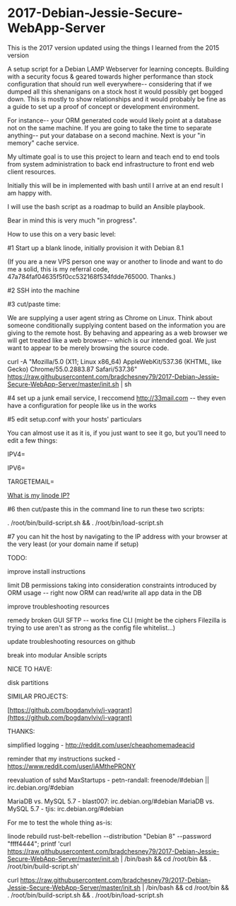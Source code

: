 # 2017-Debian-Jessie-Secure-WebApp-Server

This is the 2017 version updated using the things I learned from the 2015 version

A setup script for a Debian LAMP Webserver for learning concepts. Building with a security focus & geared towards higher performance than stock configuration that should run well everywhere-- considering that if we dumped all this shenanigans on a stock host it would possibly get bogged down. This is mostly to show relationships and it would probably be fine as a guide to set up a proof of concept or development environment.

For instance-- your ORM generated code would likely point at a database not on the same machine. If you are going to take the time to separate anything-- put your database on a second machine. Next is your "in memory" cache service.

My ultimate goal is to use this project to learn and teach end to end tools from system administration to back end infrastructure to front end web client resources.

Initially this will be in implemented with bash until I arrive at an end result I am happy with.

I will use the bash script as a roadmap to build an Ansible playbook.

Bear in mind this is very much "in progress".

How to use this on a very basic level:

#1 Start up a blank linode, initially provision it with Debian 8.1

(If you are a new VPS person one way or another to linode and want to do me a solid, this is my referral code, 47a784faf04635f5f0cc532168f534fdde765000. Thanks.)

#2 SSH into the machine

#3 cut/paste time:

We are supplying a user agent string as Chrome on Linux. Think about someone conditionally supplying content based on the information you are giving to the remote host. By behaving and appearing as a web browser we will get treated like a web browser-- which is our intended goal. We just want to appear to be merely browsing the source code.

curl -A "Mozilla/5.0 (X11; Linux x86_64) AppleWebKit/537.36 (KHTML, like Gecko) Chrome/55.0.2883.87 Safari/537.36" https://raw.githubusercontent.com/bradchesney79/2017-Debian-Jessie-Secure-WebApp-Server/master/init.sh | sh

#4 set up a junk email service, I reccomend http://33mail.com -- they even have a configuration for people like us in the works

#5 edit setup.conf with your hosts' particulars

You can almost use it as it is, if you just want to see it go, but you'll need to edit a few things:

IPV4=<your linode IPV4 address>

IPV6=<your linode IPV6 address>

TARGETEMAIL=<your email with the junk email service>

[What is my linode IP?](https://www.linode.com/docs/getting-started#finding-the-ip-address)

#6 then cut/paste this in the command line to run these two scripts:

. /root/bin/build-script.sh && . /root/bin/load-script.sh

#7 you can hit the host by navigating to the IP address with your browser at the very least (or your domain name if setup)

TODO:

improve install instructions

limit DB permissions taking into consideration constraints introduced by ORM usage -- right now ORM can read/write all app data in the DB

improve troubleshooting resources

remedy broken GUI SFTP -- works fine CLI (might be the ciphers Filezilla is trying to use aren't as strong as the config file whitelist...)

update troubleshooting resources on github

break into modular Ansible scripts

NICE TO HAVE:

disk partitions

SIMILAR PROJECTS:

[https://github.com/bogdanvlviv/i-vagrant](https://github.com/bogdanvlviv/i-vagrant)

THANKS:

simplified logging - http://reddit.com/user/cheaphomemadeacid

reminder that my instructions sucked - https://www.reddit.com/user/iAMthePRONY

reevaluation of sshd MaxStartups - petn-randall: freenode/#debian || irc.debian.org/#debian

MariaDB vs. MySQL 5.7 - blast007: irc.debian.org/#debian
MariaDB vs. MySQL 5.7 -	tjis: irc.debian.org/#debian

For me to test the whole thing as-is:

linode rebuild rust-belt-rebellion --distribution "Debian 8" --password "ffff4444"; printf 'curl https://raw.githubusercontent.com/bradchesney79/2017-Debian-Jessie-Secure-WebApp-Server/master/init.sh | /bin/bash && cd /root/bin && . /root/bin/build-script.sh'

curl https://raw.githubusercontent.com/bradchesney79/2017-Debian-Jessie-Secure-WebApp-Server/master/init.sh | /bin/bash && cd /root/bin && . /root/bin/build-script.sh && . /root/bin/load-script.sh

